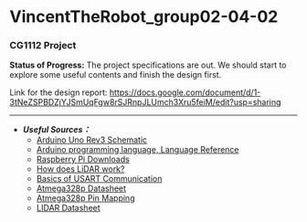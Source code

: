 # VincentTheRobot_group02-04-02
### CG1112 Project

__Status of Progress:__
The project specifications are out.
We should start to explore some useful contents and finish the design first.

Link for the design report: https://docs.google.com/document/d/1-3tNeZSPBDZjYJSmUqFgw8rSJRnpJLUmch3Xru5feiM/edit?usp=sharing

----------

- __*Useful Sources：*__
  - [Arduino Uno Rev3 Schematic](https://www.arduino.cc/en/uploads/Main/Arduino_Uno_Rev3-schematic.pdf)
  - [Arduino programming language, Language Reference](https://www.arduino.cc/reference/en/)
  - [Raspberry Pi Downloads]( https://www.raspberrypi.org/downloads/)
  - [How does LiDAR work?](http://www.lidar-uk.com/how-lidar-works/)
  - [Basics of USART Communication](http://www.circuitbasics.com/basics-uart-communication/)
  - [Atmega328p Datasheet](Datasheets/ATmega328-328P_Datasheet.pdf)
  - [Atmega328p Pin Mapping](Datasheets/Atmega328pPinMap.png)
  - [LIDAR Datasheet](Datasheets/LD108_SLAMTEC_rplidar_datasheet_A1M8_v1.0_en.pdf)
